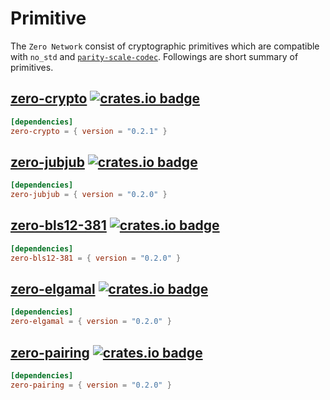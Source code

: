 # Primitive
The `Zero Network` consist of cryptographic primitives which are compatible with `no_std` and [`parity-scale-codec`](https://github.com/paritytech/parity-scale-codec). Followings are short summary of primitives.

## [zero-crypto](../book/3_6_crypto.md) [![crates.io badge](https://img.shields.io/crates/v/zero-crypto.svg)](https://crates.io/crates/zero-crypto)

```toml
[dependencies]
zero-crypto = { version = "0.2.1" }
```

## [zero-jubjub](../book/3_5_jubjub.md) [![crates.io badge](https://img.shields.io/crates/v/zero-jubjub.svg)](https://crates.io/crates/zero-jubjub)

```toml
[dependencies]
zero-jubjub = { version = "0.2.0" }
```

## [zero-bls12-381](../book/3_3_bls12_381.md) [![crates.io badge](https://img.shields.io/crates/v/zero-bls12-381.svg)](https://crates.io/crates/zero-bls12-381)

```toml
[dependencies]
zero-bls12-381 = { version = "0.2.0" }
```

## [zero-elgamal](../book/3_4_elgamal.md) [![crates.io badge](https://img.shields.io/crates/v/zero-elgamal.svg)](https://crates.io/crates/zero-elgamal)

```toml
[dependencies]
zero-elgamal = { version = "0.2.0" }
```

## [zero-pairing](../book/) [![crates.io badge](https://img.shields.io/crates/v/zero-pairing.svg)](https://crates.io/crates/zero-pairing)

```toml
[dependencies]
zero-pairing = { version = "0.2.0" }
```
